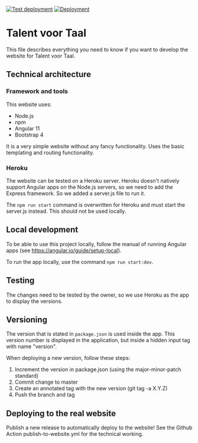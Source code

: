 [![Test deployment](https://img.shields.io/badge/Test%20deployment-HEROKU-%3CCOLOR%3E?style=for-the-badge)](https://talent-voor-taal.herokuapp.com/)
[![Deployment](https://img.shields.io/badge/Production%20deployment-FTP%20DEPLOY%20ACTION-%3CCOLOR%3E?style=for-the-badge)](https://talentvoortaal.nl/)

# Talent voor Taal
This file describes everything you need to know if you want to develop the website for Talent voor Taal.

## Technical architecture
### Framework and tools
This website uses:
* Node.js
* npm
* Angular 11
* Bootstrap 4

It is a very simple website without any fancy functionality. Uses the basic templating and routing functionality.

### Heroku
The website can be tested on a Heroku server. Heroku doesn't natively support Angular apps on the Node.js servers,
so we need to add the Express framework. So we added a server.js file to run it.

The `npm run start` command is overwritten for Heroku and must start the server.js instead. This should not be used locally.

## Local development
To be able to use this project locally, follow the manual of running Angular apps (see https://angular.io/guide/setup-local).

To run the app locally, use the command `npm run start:dev`.

## Testing
The changes need to be tested by the owner, so we use Heroku as the app to display the versions.

## Versioning
The version that is stated in `package.json` is used inside the app.
This version number is displayed in the application, but inside a hidden input tag with name "version".

When deploying a new version, follow these steps:
1. Increment the version in package.json (using the major-minor-patch standard)
2. Commit change to master
3. Create an annotated tag with the new version (git tag -a X.Y.Z)
4. Push the branch and tag 

## Deploying to the real website
Publish a new release to automatically deploy to the website! See the Github Action publish-to-website.yml for the technical working.
